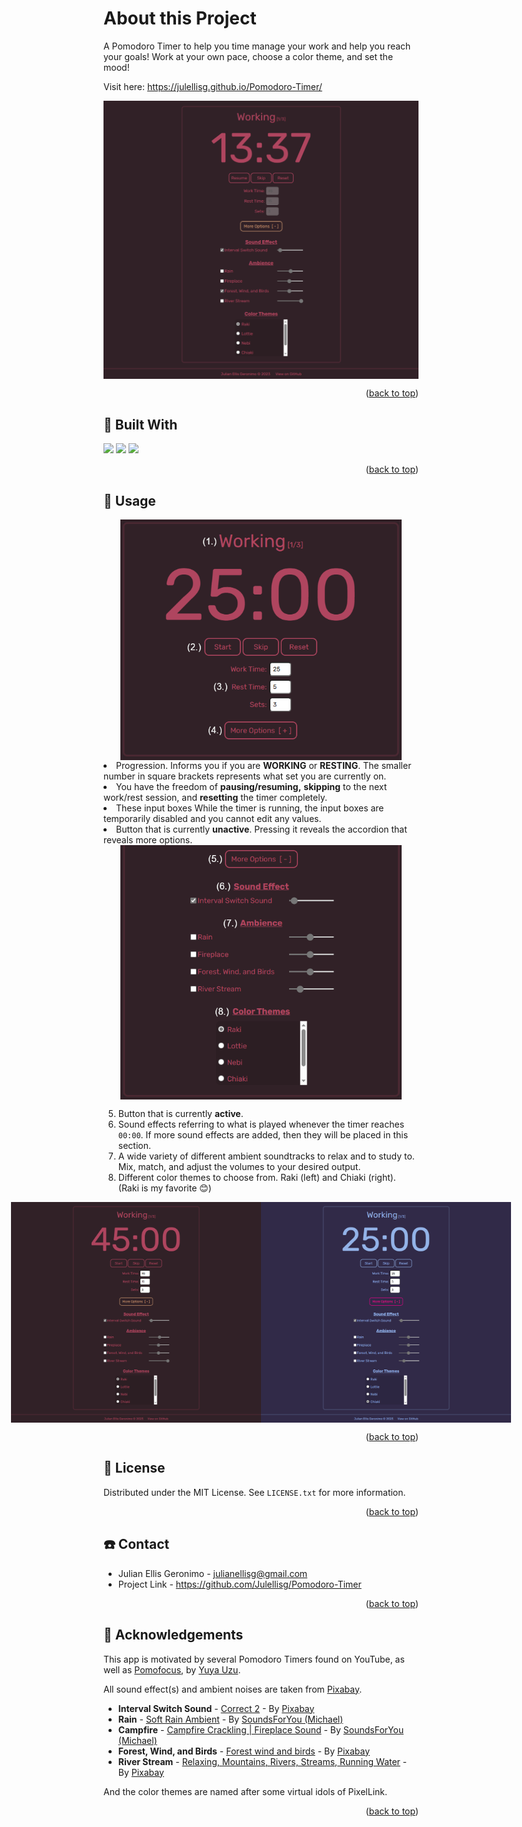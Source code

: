 <a name="readme-top"></a>
# About this Project
A Pomodoro Timer to help you time manage your work and help you reach your goals! Work at your own pace, choose a color theme, and set the mood!

Visit here: https://julellisg.github.io/Pomodoro-Timer/

<div style="display: flex; justify-content: center; align-items: center;">
    <img src="src/1.png" alt="First Image" width="600"/>
</div>
<p align="right">(<a href="#readme-top">back to top</a>)</p>

## :hammer: Built With
<div>
    <img src="https://img.shields.io/badge/HTML5-E34F26?style=for-the-badge&logo=html5&logoColor=white">
    <img src="https://img.shields.io/badge/css3-%231572B6.svg?style=for-the-badge&logo=css3&logoColor=white">
    <img src="https://img.shields.io/badge/JavaScript-323330?style=for-the-badge&logo=javascript&logoColor=F7DF1E">
</div>
<p align="right">(<a href="#readme-top">back to top</a>)</p>

## :rocket: Usage
<di style="display: flex; justify-content: center; align-items: center;">
    <img src="src/2.png" alt="Second Image" width="450"/>
</di

1. Progression. Informs you if you are **WORKING** or **RESTING**. The smaller number in square brackets represents what set you are currently on. 
2. You have the freedom of **pausing/resuming,** **skipping** to the next work/rest session, and **resetting** the timer completely. 
3. These input boxes While the timer is running, the input boxes are temporarily disabled and you cannot edit any values.
4. Button that is currently **unactive**. Pressing it reveals the accordion that reveals more options.

<div style="display: flex; justify-content: center; align-items: center;">
    <img src="src/3.png" alt="Third Image" width="450"/>
</div>

5. Button that is currently **active**.
6. Sound effects referring to what is played whenever the timer reaches `00:00`. If more sound effects are added, then they will be placed in this section. 
7. A wide variety of different ambient soundtracks to relax and to study to. Mix, match, and adjust the volumes to your desired output.
8. Different color themes to choose from. Raki (left) and Chiaki (right).
(Raki is my favorite :blush:)

<div style="display: flex; justify-content: center; align-items: center;">
    <img src="src/4.png" alt="Fourth Image" width="400"/>
    <img src="src/5.png" alt="Fifth Image" width="400"/>
</div>
<p align="right">(<a href="#readme-top">back to top</a>)</p>

## :pencil: License
Distributed under the MIT License. See `LICENSE.txt` for more information.
<p align="right">(<a href="#readme-top">back to top</a>)</p>

## :phone: Contact
- Julian Ellis Geronimo - julianellisg@gmail.com
- Project Link - https://github.com/Julellisg/Pomodoro-Timer
<p align="right">(<a href="#readme-top">back to top</a>)</p>

## :book: Acknowledgements
This app is motivated by several Pomodoro Timers found on YouTube, as well as [Pomofocus](https://pomofocus.io/), by [Yuya Uzu](https://github.com/uzura89).

All sound effect(s) and ambient noises are taken from [Pixabay](https://pixabay.com/).
- **Interval Switch Sound** - [Correct 2](https://pixabay.com/users/pixabay-1/) - By [Pixabay](https://pixabay.com/users/pixabay-1/)
- **Rain**  - [Soft Rain Ambient](https://pixabay.com/sound-effects/soft-rain-ambient-111154/) - By [SoundsForYou (Michael)](https://pixabay.com/users/soundsforyou-4861230/)
- **Campfire** - [Campfire Crackling | Fireplace Sound](https://pixabay.com/sound-effects/campfire-crackling-fireplace-sound-119594/) - By [SoundsForYou (Michael)](https://pixabay.com/users/soundsforyou-4861230/)
- **Forest, Wind, and Birds** - [Forest wind and birds](https://pixabay.com/sound-effects/forest-wind-and-birds-6881/) - By [Pixabay](https://pixabay.com/users/pixabay-1/)
- **River Stream** - [Relaxing, Mountains, Rivers, Streams, Running Water](https://pixabay.com/sound-effects/relaxing-mountains-rivers-streams-running-water-18178/) - By [Pixabay](https://pixabay.com/users/pixabay-1/)

And the color themes are named after some virtual idols of PixelLink.
<p align="right">(<a href="#readme-top">back to top</a>)</p>